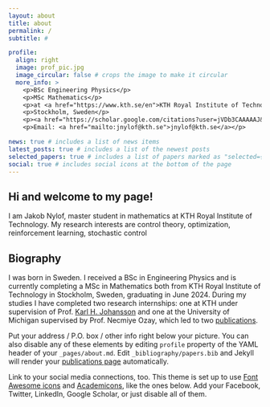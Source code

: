 ```yaml
---
layout: about
title: about
permalink: /
subtitle: #

profile:
  align: right
  image: prof_pic.jpg
  image_circular: false # crops the image to make it circular
  more_info: >
    <p>BSc Engineering Physics</p>
    <p>MSc Mathematics</p>
    <p>at <a href="https://www.kth.se/en">KTH Royal Institute of Technology</a></p>
    <p>Stockholm, Sweden</p>
    <p><a href="https://scholar.google.com/citations?user=jVDb3CAAAAAJ&hl=en">Google Scholar</a></p>
    <p>Email: <a href="mailto:jnylof@kth.se">jnylof@kth.se</a></p>

news: true # includes a list of news items
latest_posts: true # includes a list of the newest posts
selected_papers: true # includes a list of papers marked as "selected={true}"
social: true # includes social icons at the bottom of the page
---
```


## Hi and welcome to my page! ##

I am Jakob Nylof, master student in mathematics at KTH Royal Institute of Technology. My research interests are control theory, optimization, reinforcement learning, stochastic control

## Biography ##

I was born in Sweden. I received a BSc in Engineering Physics and is currently completing a MSc in Mathematics both from KTH Royal Institute of Technology in Stockholm, Sweden, graduating in June 2024. During my studies I have completed two research internships: one at KTH under supervision of Prof. [Karl H. Johansson](https://people.kth.se/~kallej/) and one at the University of Michigan supervised by Prof. Necmiye Ozay, which led to two [publications](/publications/).

Put your address / P.O. box / other info right below your picture. You can also disable any of these elements by editing `profile` property of the YAML header of your `_pages/about.md`. Edit `_bibliography/papers.bib` and Jekyll will render your [publications page](/publications/) automatically.

Link to your social media connections, too. This theme is set up to use [Font Awesome icons](https://fontawesome.com/) and [Academicons](https://jpswalsh.github.io/academicons/), like the ones below. Add your Facebook, Twitter, LinkedIn, Google Scholar, or just disable all of them.

